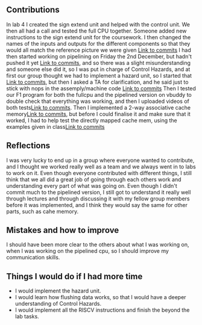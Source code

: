 ## Contributions
In lab 4 I created the sign extend unit and helped with the control unit. We then all had a call and tested the full CPU together. Someone added new instructions to the sign extend unit for the coursework. 
I then changed the names of the inputs and outputs for the different components so that they would all match the reference picture we were given [Link to commits](https://github.com/EIE2-IAC-Labs/iac-riscv-cw-15/commit/d722ab14fc442d0ee2c6b51b27aea0eb870b3d8c)
I had then started working on pipelining on Friday the 2nd December, but hadn't pushed it yet [Link to commits](https://github.com/EIE2-IAC-Labs/iac-riscv-cw-15/commit/b2bee7f945fcbda4037cb5f36e111a614a49ae7c), and so there was a slight misunderstanding and someone else did it, so I was put in charge of Control Hazards, and at first our group thought we had to implement a hazard unit, so I started that [Link to commits](https://github.com/EIE2-IAC-Labs/iac-riscv-cw-15/commit/1c44278a7d12bd23da6ba4610d90563608e137da), but then I asked a TA for clarification, and he said just to stick with nops in the assemply/machine code [Link to commits](https://github.com/EIE2-IAC-Labs/iac-riscv-cw-15/commit/2ae91cce9f8815980c864adc1caa8bb6e83720dd)
Then I tested our F1 program for both the fullcpu and the pipelined version on vbuddy to double check that everything was working, and then I uploaded videos of both tests[Link to commits](https://github.com/EIE2-IAC-Labs/iac-riscv-cw-15/commit/6dea285b5b917d2e597c4264af31810cb439d7df).
Then I implemented a 2-way associative cache memory[Link to commits](https://github.com/EIE2-IAC-Labs/iac-riscv-cw-15/commit/7d290fdaf8846e23ce9aaffba8b3caf558151404), but before I could finalise it and make sure that it worked, I had to help test the directly mapped cache mem, using the examples given in class[Link to commits](https://github.com/EIE2-IAC-Labs/iac-riscv-cw-15/commit/e574414aaaa4edc726992b77af9da6e99f68653e)



## Reflections
I was very lucky to end up in a group where everyone wanted to contribute, and I thought we worked really well as a team and we always went in to labs to work on it. Even though everyone contributed with different things, I still think that we all did a great job of going through each others work and understanding every part of what was going on. Even though I didn't commit much to the pipelined version, I still got to understand it really well through lectures and through discussing it with my fellow group members before it was implemented, and I think they would say the same for other parts, such as cahe memory. 

## Mistakes and how to improve
I should have been more clear to the others about what I was working on, when I was working on the pipelined cpu, so I should improve my communication skills.

## Things I would do if I had more time
- I would implement the hazard unit.
- I would learn how flushing data works, so that I would have a deeper understanding of Control Hazards.
- I would implement all the RISCV instructions and finish the beyond the lab tasks.